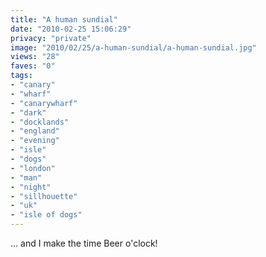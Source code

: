 ```yaml
---
title: "A human sundial"
date: "2010-02-25 15:06:29"
privacy: "private"
image: "2010/02/25/a-human-sundial/a-human-sundial.jpg"
views: "28"
faves: "0"
tags:
- "canary"
- "wharf"
- "canarywharf"
- "dark"
- "docklands"
- "england"
- "evening"
- "isle"
- "dogs"
- "london"
- "man"
- "night"
- "sillhouette"
- "uk"
- "isle of dogs"
---
```

... and I make the time Beer o'clock!<a href="http://www.phillprice.com/2010/02/25/a-human-sundial" rel="nofollow"></a>

